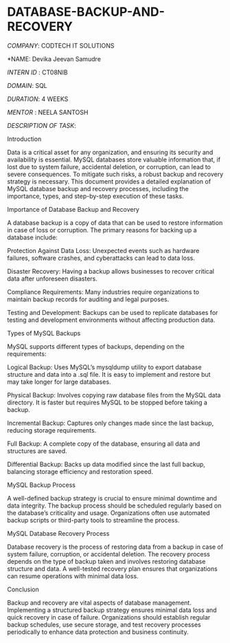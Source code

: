 # DATABASE-BACKUP-AND-RECOVERY

*COMPANY*: CODTECH IT SOLUTIONS

*NAME:  Devika Jeevan Samudre

*INTERN ID* : CT08NIB

*DOMAIN*: SQL

*DURATION*: 4 WEEKS

*MENTOR* : NEELA SANTOSH

*DESCRIPTION OF TASK*:

Introduction

Data is a critical asset for any organization, and ensuring its security and availability is essential. MySQL databases store valuable information that, if lost due to system failure, accidental deletion, or corruption, can lead to severe consequences. To mitigate such risks, a robust backup and recovery strategy is necessary. This document provides a detailed explanation of MySQL database backup and recovery processes, including the importance, types, and step-by-step execution of these tasks.

Importance of Database Backup and Recovery

A database backup is a copy of data that can be used to restore information in case of loss or corruption. The primary reasons for backing up a database include:

Protection Against Data Loss: Unexpected events such as hardware failures, software crashes, and cyberattacks can lead to data loss.

Disaster Recovery: Having a backup allows businesses to recover critical data after unforeseen disasters.

Compliance Requirements: Many industries require organizations to maintain backup records for auditing and legal purposes.

Testing and Development: Backups can be used to replicate databases for testing and development environments without affecting production data.

Types of MySQL Backups

MySQL supports different types of backups, depending on the requirements:

Logical Backup: Uses MySQL’s mysqldump utility to export database structure and data into a .sql file. It is easy to implement and restore but may take longer for large databases.

Physical Backup: Involves copying raw database files from the MySQL data directory. It is faster but requires MySQL to be stopped before taking a backup.

Incremental Backup: Captures only changes made since the last backup, reducing storage requirements.

Full Backup: A complete copy of the database, ensuring all data and structures are saved.

Differential Backup: Backs up data modified since the last full backup, balancing storage efficiency and restoration speed.

MySQL Backup Process

A well-defined backup strategy is crucial to ensure minimal downtime and data integrity. The backup process should be scheduled regularly based on the database’s criticality and usage. Organizations often use automated backup scripts or third-party tools to streamline the process.

MySQL Database Recovery Process

Database recovery is the process of restoring data from a backup in case of system failure, corruption, or accidental deletion. The recovery process depends on the type of backup taken and involves restoring database structure and data. A well-tested recovery plan ensures that organizations can resume operations with minimal data loss.

Conclusion

Backup and recovery are vital aspects of database management. Implementing a structured backup strategy ensures minimal data loss and quick recovery in case of failure. Organizations should establish regular backup schedules, use secure storage, and test recovery processes periodically to enhance data protection and business continuity.

